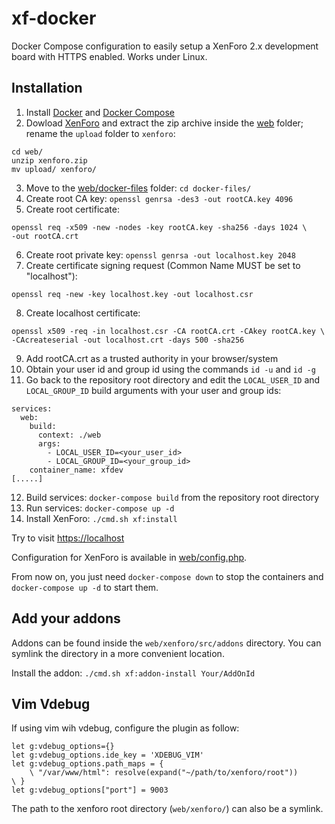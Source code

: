 # xf-docker

Docker Compose configuration to easily setup a XenForo 2.x development board
with HTTPS enabled. Works under Linux.

## Installation

1. Install [Docker](https://docs.docker.com/get-docker/)
and [Docker Compose](https://docs.docker.com/compose/install/)
2. Dowload [XenForo](https://xenforo.com/) and extract the zip archive inside
the [web](web) folder; rename the `upload` folder to `xenforo`:
```
cd web/
unzip xenforo.zip
mv upload/ xenforo/
```
3. Move to the [web/docker-files](web/docker-files) folder: `cd docker-files/`
4. Create root CA key: `openssl genrsa -des3 -out rootCA.key 4096`
5. Create root certificate:
```
openssl req -x509 -new -nodes -key rootCA.key -sha256 -days 1024 \
-out rootCA.crt
```
6. Create root private key: `openssl genrsa -out localhost.key 2048`
7. Create certificate signing request (Common Name MUST be set to "localhost"):
```
openssl req -new -key localhost.key -out localhost.csr
```
8. Create localhost certificate:
```
openssl x509 -req -in localhost.csr -CA rootCA.crt -CAkey rootCA.key \
-CAcreateserial -out localhost.crt -days 500 -sha256
```
9. Add rootCA.crt as a trusted authority in your browser/system
10. Obtain your user id and group id using the commands `id -u` and `id -g`
11. Go back to the repository root directory and edit the `LOCAL_USER_ID` and
    `LOCAL_GROUP_ID` build arguments with your user and group ids:
```
services:
  web:
    build:
      context: ./web
      args:
        - LOCAL_USER_ID=<your_user_id>
        - LOCAL_GROUP_ID=<your_group_id>
    container_name: xfdev
[.....]
```
12. Build services: `docker-compose build` from the repository root directory
13. Run services: `docker-compose up -d`
14. Install XenForo: `./cmd.sh xf:install`

Try to visit [https://localhost](https://localhost)

Configuration for XenForo is available in [web/config.php](web/config.php).

From now on, you just need `docker-compose down` to stop the containers and
`docker-compose up -d` to start them.

## Add your addons

Addons can be found inside the `web/xenforo/src/addons` directory. You can
symlink the directory in a more convenient location.

Install the addon: `./cmd.sh xf:addon-install Your/AddOnId`

## Vim Vdebug

If using vim wih vdebug, configure the plugin as follow:
```
let g:vdebug_options={}
let g:vdebug_options.ide_key = 'XDEBUG_VIM'
let g:vdebug_options.path_maps = {
	\ "/var/www/html": resolve(expand("~/path/to/xenforo/root"))
\ }
let g:vdebug_options["port"] = 9003
```
The path to the xenforo root directory (`web/xenforo/`) can also be a symlink.

